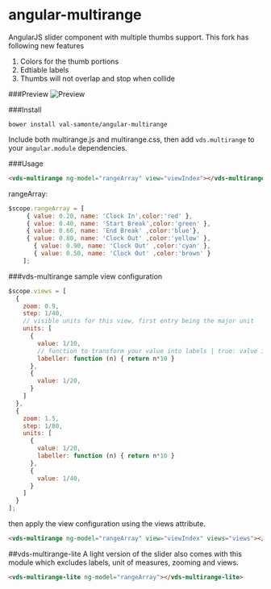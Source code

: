 angular-multirange
===================

AngularJS slider component with multiple thumbs support. This fork has following new features

1. Colors for the thumb portions
2. Edtiable labels
3. Thumbs will not overlap and stop when collide

###Preview
![Preview](https://github.com/ahmadalibaloch/angular-multirange/blob/master/demo/sliderpic.png)

###Install
```
bower install val-samonte/angular-multirange
```
Include both multirange.js and multirange.css, then add `vds.multirange` to your `angular.module` dependencies.

###Usage
```html
<vds-multirange ng-model="rangeArray" view="viewIndex"></vds-multirange>
```
rangeArray:
```javascript
$scope.rangeArray = [
     { value: 0.20, name: 'Clock In',color:'red' },
     { value: 0.40, name: 'Start Break',color:'green' },
     { value: 0.66, name: 'End Break' ,color:'blue'},
     { value: 0.80, name: 'Clock Out' ,color:'yellow' },
	   { value: 0.90, name: 'Clock Out' ,color:'cyan' },
	   { value: 0.50, name: 'Clock Out' ,color:'brown' }
    ];
```

###vds-multirange sample view configuration
```javascript
$scope.views = [
  {
    zoom: 0.9,
    step: 1/40,
    // visible units for this view, first entry being the major unit
    units: [
      {
        value: 1/10,
        // function to transform your value into labels | true: value itself | false: none
        labeller: function (n) { return n*10 } 
      },
      {
        value: 1/20,
      }
    ]
  },
  {
    zoom: 1.5,
    step: 1/80,
    units: [
      {
        value: 1/20,
        labeller: function (n) { return n*10 }
      },
      {
        value: 1/40,
      }
    ]
  }
];
```
then apply the view configuration using the views attribute.
```html
<vds-multirange ng-model="rangeArray" view="viewIndex" views="views"></vds-multirange>
```
##vds-multirange-lite
A light version of the slider also comes with this module which excludes labels, unit of measures, zooming and views.
```html
<vds-multirange-lite ng-model="rangeArray"></vds-multirange-lite>
```
